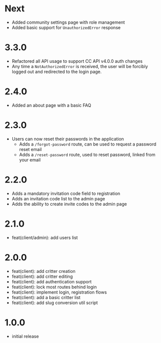 # Next

- Added community settings page with role management
- Added basic support for `UnauthorizedError` response

# 3.3.0

- Refactored all API usage to support CC API v4.0.0 auth changes
- Any time a `NotAuthorizedError` is received, the user will be forcibly logged out and redirected to the login page.

# 2.4.0

- Added an about page with a basic FAQ

# 2.3.0

- Users can now reset their passwords in the application
  - Adds a `/forgot-password` route, can be used to request a password reset email
  - Adds a `/reset-password` route, used to reset password, linked from your email

# 2.2.0

- Adds a mandatory invitation code field to registration
- Adds an invitation code list to the admin page
- Adds the ability to create invite codes to the admin page

# 2.1.0

- feat(client/admin): add users list

# 2.0.0

- feat(client): add critter creation
- feat(client): add critter editing
- feat(client): add authentication support
- feat(client): lock most routes behind login
- feat(client): implement login, registration flows
- feat(client): add a basic critter list
- feat(client): add slug conversion util script

# 1.0.0

- initial release
